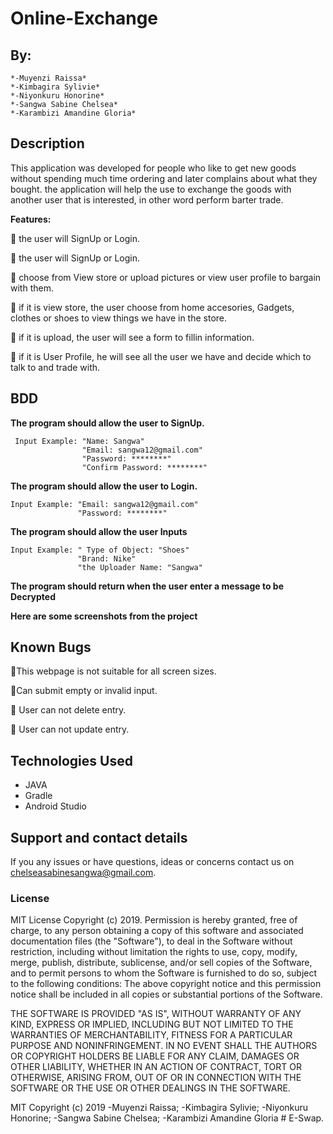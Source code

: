 # Online-Exchange

## By:
    *-Muyenzi Raissa*
    *-Kimbagira Sylivie*
    *-Niyonkuru Honorine*
    *-Sangwa Sabine Chelsea*
    *-Karambizi Amandine Gloria*

   

## Description

This application was developed for people who like to get new goods without spending much time ordering and later complains about what they bought.
the application will help the use to exchange the goods with another user that is interested, in other word perform  barter trade.

 **Features:**
 
   :iphone: the user will SignUp or Login.
      
   :iphone: the user will SignUp or Login.
      
   :iphone: choose from View store or upload  pictures or view user profile to bargain with them.
       
   :iphone: if it is view store, the user choose from home accesories, Gadgets, clothes or shoes to view things we have in the store.
      
   :iphone: if it is upload, the user will see a form to fillin information.
      
   :iphone: if it is User Profile, he will see all the user we have and decide which to talk to and trade with.
              

## BDD

**The program should allow the user to SignUp.**

     Input Example: "Name: Sangwa"
                    "Email: sangwa12@gmail.com"
                    "Password: ********"
                    "Confirm Password: ********"

**The program should allow the user to Login.**

    Input Example: "Email: sangwa12@gmail.com"
                   "Password: ********"

**The program should allow the user Inputs** 

    Input Example: " Type of Object: "Shoes"
                   "Brand: Nike"
                   "the Uploader Name: "Sangwa"
    
**The program should return when the user enter a message to be Decrypted** 

 
 **Here are some screenshots from the project**

    
## Known Bugs

 :bug:This webpage is not suitable for all screen sizes.
 
 :bug:Can submit empty or invalid input. 
 
 :bug: User can not delete entry.
 
 :bug: User can not update entry.


## Technologies Used

* JAVA
* Gradle
* Android Studio
 
## Support and contact details
If you any issues or have questions, ideas or concerns contact us on chelseasabinesangwa@gmail.com.

### License
MIT License Copyright (c) 2019. Permission is hereby granted, free of charge, to any person obtaining a copy of this software and associated documentation files (the "Software"), to deal in the Software without restriction, including without limitation the rights to use, copy, modify, merge, publish, distribute, sublicense, and/or sell copies of the Software, and to permit persons to whom the Software is furnished to do so, subject to the following conditions: The above copyright notice and this permission notice shall be included in all copies or substantial portions of the Software.

THE SOFTWARE IS PROVIDED "AS IS", WITHOUT WARRANTY OF ANY KIND, EXPRESS OR IMPLIED, INCLUDING BUT NOT LIMITED TO THE WARRANTIES OF MERCHANTABILITY, FITNESS FOR A PARTICULAR PURPOSE AND NONINFRINGEMENT. IN NO EVENT SHALL THE AUTHORS OR COPYRIGHT HOLDERS BE LIABLE FOR ANY CLAIM, DAMAGES OR OTHER LIABILITY, WHETHER IN AN ACTION OF CONTRACT, TORT OR OTHERWISE, ARISING FROM, OUT OF OR IN CONNECTION WITH THE SOFTWARE OR THE USE OR OTHER DEALINGS IN THE SOFTWARE.

MIT Copyright (c) 2019    -Muyenzi Raissa; -Kimbagira Sylivie; -Niyonkuru Honorine; -Sangwa Sabine Chelsea; -Karambizi Amandine Gloria  # E-Swap.
